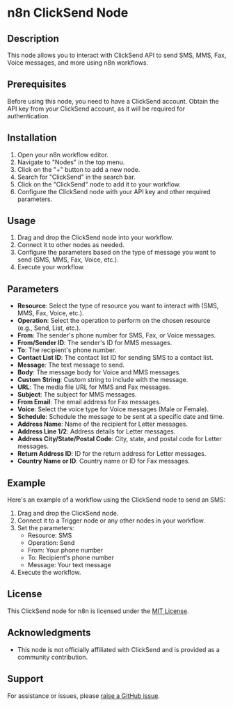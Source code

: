 # n8n ClickSend Node

## Description

This node allows you to interact with ClickSend API to send SMS, MMS, Fax, Voice messages, and more using n8n workflows.

## Prerequisites

Before using this node, you need to have a ClickSend account. Obtain the API key from your ClickSend account, as it will be required for authentication.

## Installation

1. Open your n8n workflow editor.
2. Navigate to "Nodes" in the top menu.
3. Click on the "+" button to add a new node.
4. Search for "ClickSend" in the search bar.
5. Click on the "ClickSend" node to add it to your workflow.
6. Configure the ClickSend node with your API key and other required parameters.

## Usage

1. Drag and drop the ClickSend node into your workflow.
2. Connect it to other nodes as needed.
3. Configure the parameters based on the type of message you want to send (SMS, MMS, Fax, Voice, etc.).
4. Execute your workflow.

## Parameters

- **Resource**: Select the type of resource you want to interact with (SMS, MMS, Fax, Voice, etc.).
- **Operation**: Select the operation to perform on the chosen resource (e.g., Send, List, etc.).
- **From**: The sender's phone number for SMS, Fax, or Voice messages.
- **From/Sender ID**: The sender's ID for MMS messages.
- **To**: The recipient's phone number.
- **Contact List ID**: The contact list ID for sending SMS to a contact list.
- **Message**: The text message to send.
- **Body**: The message body for Voice and MMS messages.
- **Custom String**: Custom string to include with the message.
- **URL**: The media file URL for MMS and Fax messages.
- **Subject**: The subject for MMS messages.
- **From Email**: The email address for Fax messages.
- **Voice**: Select the voice type for Voice messages (Male or Female).
- **Schedule**: Schedule the message to be sent at a specific date and time.
- **Address Name**: Name of the recipient for Letter messages.
- **Address Line 1/2**: Address details for Letter messages.
- **Address City/State/Postal Code**: City, state, and postal code for Letter messages.
- **Return Address ID**: ID for the return address for Letter messages.
- **Country Name or ID**: Country name or ID for Fax messages.

## Example

Here's an example of a workflow using the ClickSend node to send an SMS:

1. Drag and drop the ClickSend node.
2. Connect it to a Trigger node or any other nodes in your workflow.
3. Set the parameters:
   - Resource: SMS
   - Operation: Send
   - From: Your phone number
   - To: Recipient's phone number
   - Message: Your text message
4. Execute the workflow.

## License

This ClickSend node for n8n is licensed under the [MIT License](LICENSE).

## Acknowledgments

- This node is not officially affiliated with ClickSend and is provided as a community contribution.

## Support

For assistance or issues, please [raise a GitHub issue](https://github.com/your-repository/clicksend-node/issues).


